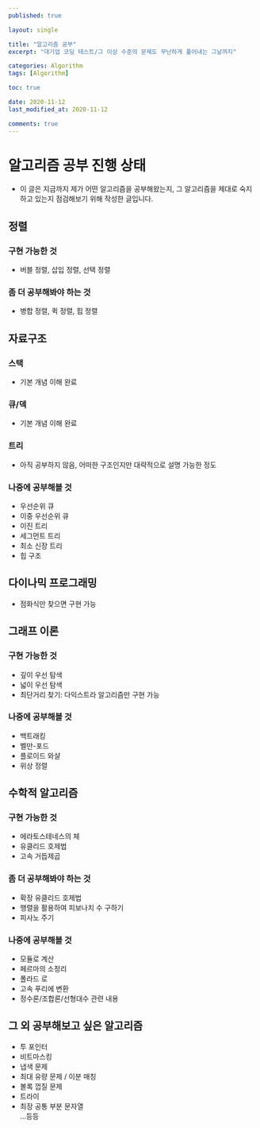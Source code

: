 ```yaml
---
published: true

layout: single

title: "알고리즘 공부"
excerpt: "대기업 코딩 테스트/그 이상 수준의 문제도 무난하게 풀어내는 그날까지"

categories: Algorithm
tags: [Algorithm]

toc: true

date: 2020-11-12
last_modified_at: 2020-11-12

comments: true
---
```


# 알고리즘 공부 진행 상태
* 이 글은 지금까지 제가 어떤 알고리즘을 공부해왔는지, 그 알고리즘을 제대로 숙지하고 있는지 점검해보기 위해 작성한 글입니다.

## **정렬**

### 구현 가능한 것
* 버블 정렬, 삽입 정렬, 선택 정렬

### 좀 더 공부해봐야 하는 것
* 병합 정렬, 퀵 정렬, 힙 정렬


## **자료구조**

### 스택
* 기본 개념 이해 완료

### 큐/덱
* 기본 개념 이해 완료

### 트리
* 아직 공부하지 않음, 어떠한 구조인지만 대략적으로 설명 가능한 정도

### 나중에 공부해볼 것
* 우선순위 큐
* 이중 우선순위 큐
* 이진 트리
* 세그먼트 트리
* 최소 신장 트리
* 힙 구조 


## **다이나믹 프로그래밍**
* 점화식만 찾으면 구현 가능  


## **그래프 이론**

### 구현 가능한 것
* 깊이 우선 탐색
* 넓이 우선 탐색
* 최단거리 찾기: 다익스트라 알고리즘만 구현 가능

### 나중에 공부해볼 것
* 백트래킹
* 벨만-포드
* 플로이드 와샬
* 위상 정렬


## **수학적 알고리즘**

### 구현 가능한 것
* 에라토스테네스의 체
* 유클리드 호제법
* 고속 거듭제곱

### 좀 더 공부해봐야 하는 것
* 확장 유클리드 호제법
* 행렬을 활용하여 피보나치 수 구하기
* 피사노 주기

### 나중에 공부해볼 것
* 모듈로 계산
* 페르마의 소정리
* 폴라드 로
* 고속 푸리에 변환
* 정수론/조합론/선형대수 관련 내용


## **그 외 공부해보고 싶은 알고리즘**
* 투 포인터
* 비트마스킹
* 냅색 문제
* 최대 유량 문제 / 이분 매칭
* 볼록 껍질 문제
* 트라이
* 최장 공통 부분 문자열  
...등등